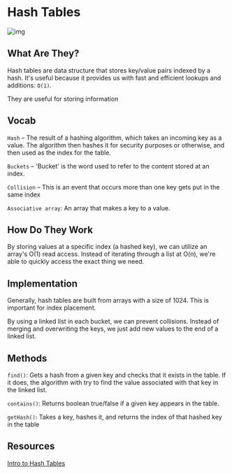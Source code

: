 # Hash Tables

![img](https://i1.wp.com/technicalsand.com/wp-content/uploads/2020/08/Hashing-in-data-structure-1.png?fit=967%2C578&ssl=1)

## What Are They?

Hash tables are data structure that stores key/value pairs indexed by a hash. It's useful because it provides us with fast and efficient lookups and additions: `O(1)`.

They are useful for storing information

## Vocab

`Hash` – The result of a hashing algorithm, which takes an incoming key as a value. The algorithm then hashes it for security purposes or otherwise, and then used as the index for the table.

`Buckets` – 'Bucket' is the word used to refer to the content stored at an index.

`Collision` – This is an event that occurs more than one key gets put in the same index

`Associative array`: An array that makes a key to a value.

## How Do They Work

By storing values at a specific index (a hashed key), we can utilize an array's O(1) read access. Instead of iterating through a list at O(n), we're able to quickly access the exact thing we need.

## Implementation

Generally, hash tables are built from arrays with a size of 1024. This is important for index placement.

<!-- what? -->

By using a linked list in each bucket, we can prevent collisions. Instead of merging and overwriting the keys, we just add new values to the end of a linked list.

## Methods

`find()`: Gets a hash from a given key and checks that it exists in the table. If it does, the algorithm with try to find the value associated with that key in the linked list.

`contains()`: Returns boolean true/false if a given key appears in the table.

`getHash()`: Takes a key, hashes it, and returns the index of that hashed key in the table

## Resources

[Intro to Hash Tables](https://codefellows.github.io/common_curriculum/data_structures_and_algorithms/Code_401/class-30/resources/Hashtables.html)